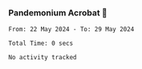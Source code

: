 ### Pandemonium Acrobat 🤸

<!--START_SECTION:waka-->

```all_time
From: 22 May 2024 - To: 29 May 2024

Total Time: 0 secs

No activity tracked
```

<!--END_SECTION:waka-->
